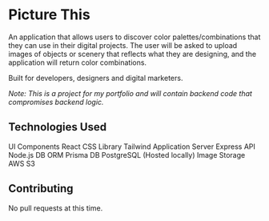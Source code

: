 # Picture This

An application that allows users to discover color palettes/combinations that they can use in their digital projects. The user will be asked to upload images of objects or scenery that reflects what they are designing, and the application will return color combinations.

Built for developers, designers and digital marketers.

<em>Note: This is a project for my portfolio and will contain backend code that compromises backend logic.</em>

## Technologies Used
UI Components         React
CSS Library           Tailwind
Application Server    Express
API                   Node.js
DB ORM                Prisma
DB                    PostgreSQL (Hosted locally)
Image Storage         AWS S3

## Contributing

No pull requests at this time.
